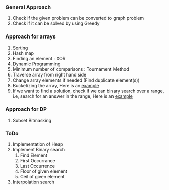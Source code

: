 ### General Approach

1. Check if the given problem can be converted to graph problem
2. Check if it can be solved by using Greedy


### Approach for arrays

1. Sorting
2. Hash map
3. Finding an element : XOR
4. Dynamic Programming
5. Minimum number of comparisons : Tournament Method
6. Traverse array from right hand side
7. Change array elements if needed (Find duplicate element(s))
8. Bucketizing the array, Here is an [example](https://www.interviewbit.com/problems/maximum-consecutive-gap/)
9. If we want to find a solution, check if we can binary search over a range, i.e, search for an answer in the range, Here is an [example](https://www.interviewbit.com/problems/matrix-median/)

### Approach for DP

1. Subset Bitmasking

### ToDo

1. Implementation of Heap
2. Implement Binary search   
   1. Find Element  
   2. First Occurrance  
   3. Last Occurrence  
   4. Floor of given element  
   5. Ceil of given element
3. Interpolation search
